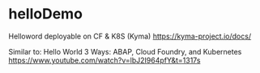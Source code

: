 # helloDemo
Helloword deployable on CF & K8S (Kyma)
https://kyma-project.io/docs/

Similar to:
Hello World 3 Ways: ABAP, Cloud Foundry, and Kubernetes
https://www.youtube.com/watch?v=lbJ2I964pfY&t=1317s
